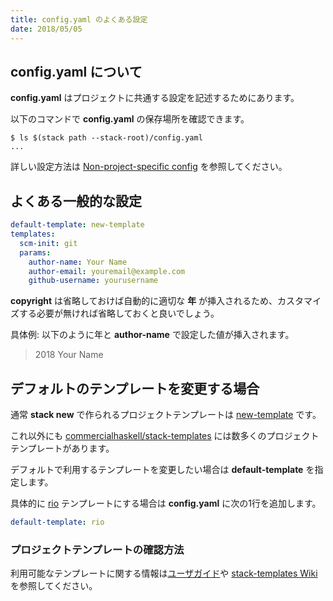 ```yaml
---
title: config.yaml のよくある設定
date: 2018/05/05
---
```


## config.yaml について

**config.yaml** はプロジェクトに共通する設定を記述するためにあります。

以下のコマンドで **config.yaml** の保存場所を確認できます。

```shell
$ ls $(stack path --stack-root)/config.yaml
...
```

詳しい設定方法は [Non-project-specific config](https://github.com/commercialhaskell/stack/blob/master/doc/yaml_configuration.md#non-project-specific-config) を参照してください。

## よくある一般的な設定

```yaml
default-template: new-template
templates:
  scm-init: git
  params:
    author-name: Your Name
    author-email: youremail@example.com
    github-username: yourusername
```

**copyright** は省略しておけば自動的に適切な **年** が挿入されるため、カスタマイズする必要が無ければ省略しておくと良いでしょう。

具体例: 以下のように年と **author-name** で設定した値が挿入されます。

> 2018 Your Name

## デフォルトのテンプレートを変更する場合

通常 **stack new** で作られるプロジェクトテンプレートは [new-template](https://github.com/commercialhaskell/stack-templates/blob/master/new-template.hsfiles) です。

これ以外にも [commercialhaskell/stack-templates](https://github.com/commercialhaskell/stack-templates) には数多くのプロジェクトテンプレートがあります。

デフォルトで利用するテンプレートを変更したい場合は **default-template** を指定します。

具体的に [rio](https://github.com/commercialhaskell/stack-templates/blob/master/rio.hsfiles) テンプレートにする場合は **config.yaml** に次の1行を追加します。

```yaml
default-template: rio
```

### プロジェクトテンプレートの確認方法

利用可能なテンプレートに関する情報は[ユーザガイド](https://docs.haskellstack.org/en/stable/GUIDE/#templates)や [stack-templates Wiki](https://github.com/commercialhaskell/stack-templates/wiki) を参照してください。
